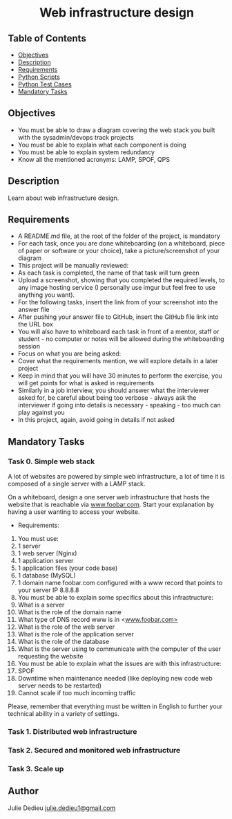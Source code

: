 # <p align="center">Web infrastructure design</p>

## Table of Contents

- [Objectives](#objectives)
- [Description](#Descritpion)
- [Requirements](#requirements)
- [Python Scripts](#Python-Scripts)
- [Python Test Cases](#Python-Unit-Tests)
- [Mandatory Tasks](#Mandatory-Tasks)

## Objectives

- You must be able to draw a diagram covering the web stack you built with the sysadmin/devops track projects
- You must be able to explain what each component is doing
- You must be able to explain system redundancy
- Know all the mentioned acronyms: LAMP, SPOF, QPS


## Description

Learn about web infrastructure design.

## Requirements
 
- A README.md file, at the root of the folder of the project, is mandatory
- For each task, once you are done whiteboarding (on a whiteboard, piece of paper or software or your choice), take a picture/screenshot of your diagram
- This project will be manually reviewed:
- As each task is completed, the name of that task will turn green
- Upload a screenshot, showing that you completed the required levels, to any image hosting service (I personally use imgur but feel free to use anything you want).
- For the following tasks, insert the link from of your screenshot into the answer file
- After pushing your answer file to GitHub, insert the GitHub file link into the URL box
- You will also have to whiteboard each task in front of a mentor, staff or student - no computer or notes will be allowed during the whiteboarding session
- Focus on what you are being asked:
- Cover what the requirements mention, we will explore details in a later project
- Keep in mind that you will have 30 minutes to perform the exercise, you will get points for what is asked in requirements
- Similarly in a job interview, you should answer what the interviewer asked for, be careful about being too verbose - always ask the interviewer if going into details is necessary - speaking - too much can play against you
- In this project, again, avoid going in details if not asked

## Mandatory Tasks

### Task  0. Simple web stack 

A lot of websites are powered by simple web infrastructure, a lot of time it is composed of a single server with a LAMP stack.

On a whiteboard, design a one server web infrastructure that hosts the website that is reachable via www.foobar.com. Start your explanation by having a user wanting to access your website.

* Requirements:
 1. You must use:
  1. 1 server
  1. 1 web server (Nginx)
  1. 1 application server
  1. 1 application files (your code base)
  1. 1 database (MySQL)
  1. 1 domain name foobar.com configured with a www record that points to your server IP 8.8.8.8
 1. You must be able to explain some specifics about this infrastructure:
  1. What is a server
  1. What is the role of the domain name
  1. What type of DNS record www is in <www.foobar.com>
  1. What is the role of the web server
  1. What is the role of the application server
  1. What is the role of the database
  1. What is the server using to communicate with the computer of the user requesting the website
 1. You must be able to explain what the issues are with this infrastructure:
  1. SPOF
  1. Downtime when maintenance needed (like deploying new code web server needs to be restarted)
  1. Cannot scale if too much incoming traffic

Please, remember that everything must be written in English to further your technical ability in a variety of settings.

### Task  1. Distributed web infrastructure 

### Task  2. Secured and monitored web infrastructure 

### Task  3. Scale up 

## Author

Julie Dedieu <julie.dedieu1@gmail.com>
